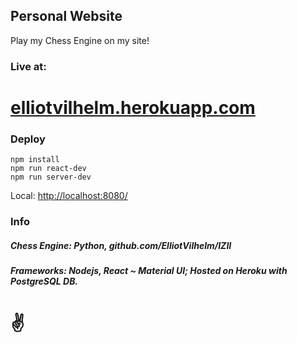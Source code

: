 ## Personal Website
Play my Chess Engine on my site!

### Live at: 
# [elliotvilhelm.herokuapp.com](https://elliotvilhelm.herokuapp.com/)

### Deploy
```
npm install
npm run react-dev
npm run server-dev
```
Local: [http://localhost:8080/](http://localhost:8080/)


### Info
##### Chess Engine: Python, github.com/ElliotVilhelm/IZII
##### Frameworks: Nodejs, React ~ Material UI; Hosted on Heroku with PostgreSQL DB.

# ✌
